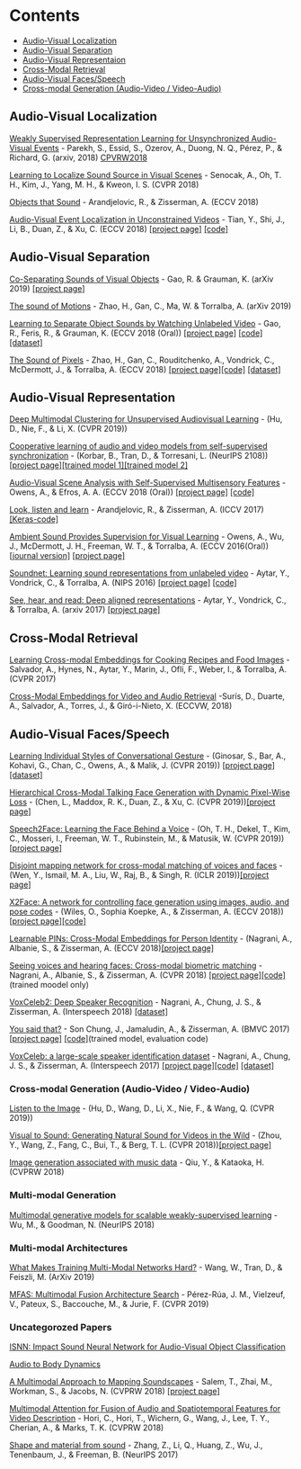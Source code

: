 # Contents
 - [Audio-Visual Localization](#Audio-Visual-Localization)
 - [Audio-Visual Separation](#Audio-Visual-Separation)
 - [Audio-Visual Representaion](#Audio-Visual-Representation)
 - [Cross-Modal Retrieval](#Cross-Modal-Retrieval)
 - [Audio-Visual Faces/Speech](#Audio-Visual-Faces/Speech)
 - [Cross-modal Generation (Audio-Video / Video-Audio)](#Cross-modal-Generation-(Audio-Video-/-Video-Audio))
## Audio-Visual Localization
[Weakly Supervised Representation Learning for Unsynchronized Audio-Visual Events](https://arxiv.org/pdf/1804.07345.pdf) - Parekh, S., Essid, S., Ozerov, A., Duong, N. Q., Pérez, P., & Richard, G. (arxiv, 2018) [CPVRW2018](http://openaccess.thecvf.com/content_cvpr_2018_workshops/papers/w49/Parekh_Weakly_Supervised_Representation_CVPR_2018_paper.pdf)

[Learning to Localize Sound Source in Visual Scenes](http://openaccess.thecvf.com/content_cvpr_2018/papers/Senocak_Learning_to_Localize_CVPR_2018_paper.pdf) - Senocak, A., Oh, T. H., Kim, J., Yang, M. H., & Kweon, I. S. (CVPR 2018)

[Objects that Sound](https://arxiv.org/pdf/1712.06651.pdf) - Arandjelovic, R., & Zisserman, A. (ECCV 2018) 

[Audio-Visual Event Localization in Unconstrained Videos](http://openaccess.thecvf.com/content_ECCV_2018/papers/Yapeng_Tian_Audio-Visual_Event_Localization_ECCV_2018_paper.pdf) - Tian, Y., Shi, J., Li, B., Duan, Z., & Xu, C. (ECCV 2018) [[project page]](https://sites.google.com/view/audiovisualresearch) [[code]](https://github.com/YapengTian/AVE-ECCV18)

## Audio-Visual Separation
[Co-Separating Sounds of Visual Objects](https://arxiv.org/pdf/1904.07750.pdf) - Gao, R. & Grauman, K. (arXiv 2019) [[project page]](http://vision.cs.utexas.edu/projects/coseparation/)

[The sound of Motions](https://arxiv.org/pdf/1904.05979.pdf) - Zhao, H., Gan, C., Ma, W. & Torralba, A. (arXiv 2019)

[Learning to Separate Object Sounds by Watching Unlabeled Video](http://vision.cs.utexas.edu/projects/separating_object_sounds/sound-sep-eccv2018.pdf) - Gao, R., Feris, R., & Grauman, K. (ECCV 2018 (Oral)) [[project page]](http://vision.cs.utexas.edu/projects/separating_object_sounds/) [[code]](https://github.com/rhgao/Deep-MIML-Network) [[dataset]](http://vision.cs.utexas.edu/projects/separating_object_sounds/#data)

[The Sound of Pixels](https://arxiv.org/pdf/1804.03160.pdf) - Zhao, H., Gan, C., Rouditchenko, A., Vondrick, C., McDermott, J., & Torralba, A. (ECCV 2018) [[project page]](http://sound-of-pixels.csail.mit.edu/)[[code]](https://github.com/hangzhaomit/Sound-of-Pixels) [[dataset]](https://github.com/roudimit/MUSIC_dataset)
## Audio-Visual Representation
[Deep Multimodal Clustering for Unsupervised Audiovisual Learning](https://arxiv.org/pdf/1807.03094.pdf) - (Hu, D., Nie, F., & Li, X. (CVPR 2019))

[Cooperative learning of audio and video models from self-supervised synchronization](http://papers.nips.cc/paper/8002-cooperative-learning-of-audio-and-video-models-from-self-supervised-synchronization.pdf) - (Korbar, B., Tran, D., & Torresani, L. (NeurIPS 2108)) [[project page]](http://vlg.cs.dartmouth.edu/projects/avts/)[[trained model 1]](http://vlg.cs.dartmouth.edu/projects/avts/model_mc3_as.pt)[[trained model 2]](http://vlg.cs.dartmouth.edu/projects/avts/model_mc2_as.pt)

[Audio-Visual Scene Analysis with Self-Supervised Multisensory Features](https://arxiv.org/pdf/1804.03641.pdf) - Owens, A., & Efros, A. A. (ECCV 2018 (Oral)) [[project page]](http://andrewowens.com/multisensory/) [[code]](https://github.com/andrewowens/multisensory)

[Look, listen and learn](https://arxiv.org/pdf/1705.08168.pdf) - Arandjelovic, R., & Zisserman, A. (ICCV 2017) [[Keras-code]](https://github.com/Kajiyu/LLLNet)

[Ambient Sound Provides Supervision for Visual Learning](https://arxiv.org/pdf/1608.07017.pdf) - Owens, A., Wu, J., McDermott, J. H., Freeman, W. T., & Torralba, A. (ECCV 2016(Oral)) [[journal version]](https://arxiv.org/pdf/1712.07271.pdf) [[project page]](http://andrewowens.com/ambient/index.html) 

[Soundnet: Learning sound representations from unlabeled video](http://www.cs.columbia.edu/~vondrick/soundnet.pdf) -  Aytar, Y., Vondrick, C., & Torralba, A. (NIPS 2016) [[project page]](http://projects.csail.mit.edu/soundnet/) [[code]](https://github.com/cvondrick/soundnet)

[See, hear, and read: Deep aligned representations](https://people.csail.mit.edu/yusuf/publications/2017/Aytar17/aytar17.pdf) - Aytar, Y., Vondrick, C., & Torralba, A. (arxiv 2017) [[project page]](https://people.csail.mit.edu/yusuf/see-hear-read/)

## Cross-Modal Retrieval
[Learning Cross-modal Embeddings for Cooking Recipes and Food Images](http://pic2recipe.csail.mit.edu/im2recipe.pdf) -  Salvador, A., Hynes, N., Aytar, Y., Marin, J., Ofli, F., Weber, I., & Torralba, A. (CVPR 2017)

[Cross-Modal Embeddings for Video and Audio Retrieval](https://arxiv.org/pdf/1801.02200.pdf) -Surís, D., Duarte, A., Salvador, A., Torres, J., & Giró-i-Nieto, X. (ECCVW, 2018)

## Audio-Visual Faces/Speech
[Learning Individual Styles of Conversational Gesture](https://arxiv.org/pdf/1906.04160.pdf) - (Ginosar, S., Bar, A., Kohavi, G., Chan, C., Owens, A., & Malik, J. (CVPR 2019)) [[project page]](http://people.eecs.berkeley.edu/~shiry/projects/speech2gesture/) [[dataset]](https://drive.google.com/drive/folders/1qvvnfGwas8DUBrwD4DoBnvj8anjSLldZ)

[Hierarchical Cross-Modal Talking Face Generation with Dynamic Pixel-Wise Loss](https://www.cs.rochester.edu/u/lchen63/cvpr2019.pdf) - (Chen, L., Maddox, R. K., Duan, Z., & Xu, C. (CVPR 2019))[[project page]](https://github.com/lelechen63/ATVGnet)

[Speech2Face: Learning the Face Behind a Voice](https://arxiv.org/pdf/1905.09773.pdf) - (Oh, T. H., Dekel, T., Kim, C., Mosseri, I., Freeman, W. T., Rubinstein, M., & Matusik, W. (CVPR 2019))[[project page]](https://speech2face.github.io/)

[Disjoint mapping network for cross-modal matching of voices and faces](https://openreview.net/pdf?id=B1exrnCcF7) - (Wen, Y., Ismail, M. A., Liu, W., Raj, B., & Singh, R. (ICLR 2019))[[project page]](https://github.com/ydwen/DIMNet)


[X2Face: A network for controlling face generation using images, audio, and pose codes](http://openaccess.thecvf.com/content_ECCV_2018/papers/Olivia_Wiles_X2Face_A_network_ECCV_2018_paper.pdf) - (Wiles, O., Sophia Koepke, A., & Zisserman, A. (ECCV 2018))[[project page]](http://www.robots.ox.ac.uk/~vgg/research/unsup_learn_watch_faces/x2face.html)[[code]](https://github.com/oawiles/X2Face)

[Learnable PINs: Cross-Modal Embeddings for Person Identity](https://arxiv.org/pdf/1805.00833.pdf) - (Nagrani, A., Albanie, S., & Zisserman, A. (ECCV 2018)[[project page]](http://www.robots.ox.ac.uk/~vgg/research/LearnablePins/)

[Seeing voices and hearing faces: Cross-modal biometric matching](http://www.robots.ox.ac.uk/~vgg/publications/2018/Nagrani18a/nagrani18a.pdf) - Nagrani, A., Albanie, S., & Zisserman, A. (CVPR 2018) [[project page]](http://www.robots.ox.ac.uk/~vgg/research/CMBiometrics/)[[code]](https://github.com/a-nagrani/SVHF-Net)(trained moodel only)

[VoxCeleb2: Deep Speaker Recognition](https://arxiv.org/pdf/1806.05622.pdf) - Nagrani, A., Chung, J. S., & Zisserman, A. (Interspeech 2018) [[dataset]](http://www.robots.ox.ac.uk/~vgg/data/voxceleb/)

[You said that?](http://www.robots.ox.ac.uk/~vgg/publications/2017/Chung17b/chung17b.pdf) - Son Chung, J., Jamaludin, A., & Zisserman, A. (BMVC 2017) [[project page]](http://www.robots.ox.ac.uk/~vgg/software/yousaidthat/) [[code]](https://github.com/joonson/yousaidthat)(trained model, evaluation code)

[VoxCeleb: a large-scale speaker identification dataset](http://www.robots.ox.ac.uk/~vgg/publications/2017/Nagrani17/nagrani17.pdf) - Nagrani, A., Chung, J. S., & Zisserman, A. (Interspeech 2017) [[project page]](http://www.robots.ox.ac.uk/~vgg/publications/2017/Nagrani17/)[[code]](https://github.com/a-nagrani/VGGVox) [[dataset]](http://www.robots.ox.ac.uk/~vgg/data/voxceleb/)

### Cross-modal Generation (Audio-Video / Video-Audio)
[Listen to the Image](https://arxiv.org/pdf/1904.09115.pdf) - (Hu, D., Wang, D., Li, X., Nie, F., & Wang, Q. (CVPR 2019))

[Visual to Sound: Generating Natural Sound for Videos in the Wild](http://openaccess.thecvf.com/content_cvpr_2018/papers/Zhou_Visual_to_Sound_CVPR_2018_paper.pdf) - (Zhou, Y., Wang, Z., Fang, C., Bui, T., & Berg, T. L. (CVPR 2018))[[project page]](http://bvision11.cs.unc.edu/bigpen/yipin/visual2sound_webpage/visual2sound.html)

[Image generation associated with music data](http://openaccess.thecvf.com/content_cvpr_2018_workshops/papers/w49/Qiu_Image_Generation_Associated_CVPR_2018_paper.pdf) - Qiu, Y., & Kataoka, H. (CVPRW 2018)

### Multi-modal Generation
[Multimodal generative models for scalable weakly-supervised learning](https://papers.nips.cc/paper/7801-multimodal-generative-models-for-scalable-weakly-supervised-learning.pdf) - Wu, M., & Goodman, N. (NeurIPS 2018)

### Multi-modal Architectures
[What Makes Training Multi-Modal Networks Hard?](https://arxiv.org/pdf/1905.12681.pdf) - Wang, W., Tran, D., & Feiszli, M. (ArXiv 2019) 

[MFAS: Multimodal Fusion Architecture Search](http://openaccess.thecvf.com/content_CVPR_2019/papers/Perez-Rua_MFAS_Multimodal_Fusion_Architecture_Search_CVPR_2019_paper.pdf) - Pérez-Rúa, J. M., Vielzeuf, V., Pateux, S., Baccouche, M., & Jurie, F. (CVPR 2019)

### Uncategorozed Papers

[ISNN: Impact Sound Neural Network for Audio-Visual Object Classification](http://openaccess.thecvf.com/content_ECCV_2018/papers/Auston_Sterling_ISNN_-_Impact_ECCV_2018_paper.pdf)

[Audio to Body Dynamics](http://openaccess.thecvf.com/content_cvpr_2018/papers/Shlizerman_Audio_to_Body_CVPR_2018_paper.pdf)

[A Multimodal Approach to Mapping Soundscapes](http://openaccess.thecvf.com/content_cvpr_2018_workshops/papers/w49/Salem_A_Multimodal_Approach_CVPR_2018_paper.pdf) - Salem, T., Zhai, M., Workman, S., & Jacobs, N. (CVPRW 2018) [[project page]](http://cs.uky.edu/~salem/audio-mapping/)

[Multimodal Attention for Fusion of Audio and Spatiotemporal Features for Video Description](http://openaccess.thecvf.com/content_cvpr_2018_workshops/papers/w49/Hori_Multimodal_Attention_for_CVPR_2018_paper.pdf) - Hori, C., Hori, T., Wichern, G., Wang, J., Lee, T. Y., Cherian, A., & Marks, T. K. (CVPRW 2018)

[Shape and material from sound](https://papers.nips.cc/paper/6727-shape-and-material-from-sound.pdf) - Zhang, Z., Li, Q., Huang, Z., Wu, J., Tenenbaum, J., & Freeman, B. (NeurIPS 2017)